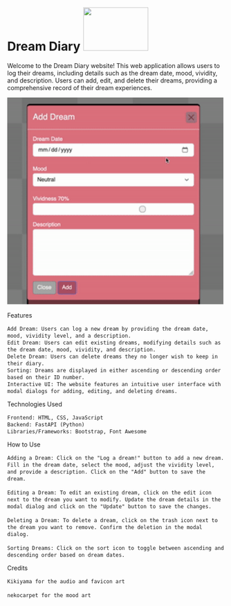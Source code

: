 # Dream Diary <img src="https://i.kym-cdn.com/photos/images/newsfeed/001/400/328/5e3.gif" width="150" height="100">

Welcome to the Dream Diary website! This web application allows users to log their dreams, including details such as the dream date, mood, vividity, and description. Users can add, edit, and delete their dreams, providing a comprehensive record of their dream experiences.

<img src="demo.gif" alt="Demo" width="500">

Features

    Add Dream: Users can log a new dream by providing the dream date, mood, vividity level, and a description.
    Edit Dream: Users can edit existing dreams, modifying details such as the dream date, mood, vividity, and description.
    Delete Dream: Users can delete dreams they no longer wish to keep in their diary.
    Sorting: Dreams are displayed in either ascending or descending order based on their ID number.
    Interactive UI: The website features an intuitive user interface with modal dialogs for adding, editing, and deleting dreams.

Technologies Used

    Frontend: HTML, CSS, JavaScript
    Backend: FastAPI (Python)
    Libraries/Frameworks: Bootstrap, Font Awesome

How to Use

    Adding a Dream: Click on the "Log a dream!" button to add a new dream. Fill in the dream date, select the mood, adjust the vividity level, and provide a description. Click on the "Add" button to save the dream.

    Editing a Dream: To edit an existing dream, click on the edit icon next to the dream you want to modify. Update the dream details in the modal dialog and click on the "Update" button to save the changes.

    Deleting a Dream: To delete a dream, click on the trash icon next to the dream you want to remove. Confirm the deletion in the modal dialog.

    Sorting Dreams: Click on the sort icon to toggle between ascending and descending order based on dream dates.


Credits

    Kikiyama for the audio and favicon art

    nekocarpet for the mood art
